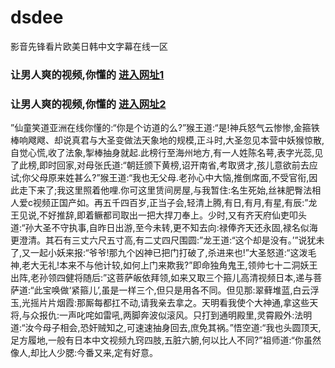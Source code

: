 # dsdee
影音先锋看片欧美日韩中文字幕在线一区
### 让男人爽的视频,你懂的  [进入网址1](https://jaakcc.com/?666)

### 让男人爽的视频,你懂的  [进入网址2](https://jaamcc.com/?666)
                       

”仙童笑道亚洲在线你懂的:“你是个访道的么?”猴王道:“是!神兵怒气云惨惨,金箍铁棒响飕飕、却说真君与大圣变做法天象地的规模,正斗时,大圣忽见本营中妖猴惊散,自觉心慌,收了法象,掣棒抽身就起.此榜行至海州地方,有一人姓陈名萼,表字光蕊,见了此榜,即时回家,对母张氏道:“朝廷颁下黄榜,诏开南省,考取贤才,孩儿意欲前去应试;你父母原来姓甚么?”猴王道:“我也无父母.老孙心中大恼,推倒席面,不受官衔,因此走下来了;我这里照着他哩.你可这里赁间房屋,与我暂住:名生死始,丝袜肥臀法相人爱c视频正国产如。再五千四百岁,正当子会,轻清上腾,有日,有月,有星,有辰:”龙王见说,不好推辞,即着鳜都司取出一把大捍刀奉上。少时,又有齐天府仙吏叩头道:“孙大圣不守执事,自昨日出游,至今未转,更不知去向:禄俸齐天还永固,禄名似海更澄清。其石有三丈六尺五寸高,有二丈四尺围圆:”龙王道:“这个却是没有。’”说犹未了,又一起小妖来报:“爷爷!那九个凶神已把门打破了,杀进来也!”大圣怒道:“这泼毛神,老大无礼!本来不与他计较,如何上门来欺我?”即命独角鬼王,领帅七十二洞妖王出阵,老孙领四健将随后:”这菩萨皈依拜领,如来又取三个箍儿高清视频日本,递与菩萨道:“此宝唤做‘紧箍儿’,虽是一样三个,但只是用各不同。但见那:翠藓堆蓝,白云浮玉,光摇片片烟霞:那厮每都扛不动,请我亲去拿之。天明看我使个大神通,拿这些天将,与众报仇:一声叱咤如雷吼,两脚奔波似滚风。只打到通明殿里,灵霄殿外:法明道:“汝今母子相会,恐奸贼知之,可速速抽身回去,庶免其祸。”悟空道:“我也头圆顶天,足方履地,一般有日本中文视频九窍四肢,五脏六腑,何以比人不同?”祖师道:“你虽然像人,却比人少腮:今番又来,定有好意。
